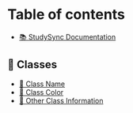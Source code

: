 # Table of contents

* [📚 StudySync Documentation](README.md)

## 🏫 Classes

* [🎒 Class Name](classes/page-1.md)
* [🎨 Class Color](classes/class-color.md)
* [📙 Other Class Information](classes/other-class-information.md)

